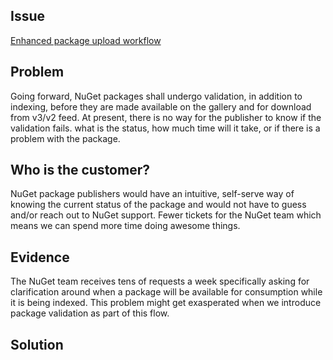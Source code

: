 ## Issue
[Enhanced package upload workflow](https://github.com/NuGet/Home/issues/5662)

## Problem
Going forward, NuGet packages shall undergo validation, in addition to indexing, before they are made available on the gallery and for download from v3/v2 feed. At present, there is no way for the publisher to know if the validation fails. what is the status, how much time will it take, or if there is a problem with the package.

## Who is the customer?
NuGet package publishers would have an intuitive, self-serve way of knowing the current status of the package and would not have to guess and/or reach out to NuGet support.
Fewer tickets for the NuGet team which means we can spend more time doing awesome things.

## Evidence
The NuGet team receives tens of requests a week specifically asking for clarification around when a package will be available for consumption while it is being indexed. This problem might get exasperated when we introduce package validation as part of this flow.

## Solution
